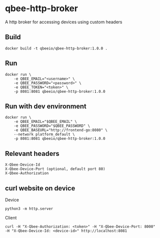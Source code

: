 # qbee-http-broker
A http broker for accessing devices using custom headers

## Build

```
docker build -t qbeeio/qbee-http-broker:1.0.0 .
```

## Run
```
docker run \
    -e QBEE_EMAIL="<username>" \
    -e QBEE_PASSWORD="<password>" \
    -e QBEE_TOKEN="<token>" \
    -p 8081:8081 qbeeio/qbee-http-broker:1.0.0
```

## Run with dev environment

```
docker run \
    -e QBEE_EMAIL="$QBEE_EMAIL" \
    -e QBEE_PASSWORD="$QBEE_PASSWORD" \
    -e QBEE_BASEURL="http://frontend-go:8080" \
    --network platform_default \
    -p 8081:8081 qbeeio/qbee-http-broker:1.0.0
```

## Relevant headers

```
X-Qbee-Device-Id
X-Qbee-Device-Port (optional, default port 80)
X-Qbee-Authorization 
```

## curl website on device

Device
```
python3 -m http.server
```

Client
```
curl -H "X-Qbee-Authorization: <token>" -H "X-Qbee-Device-Port: 8000" -H "X-Qbee-Device-Id: <device-id>" http://localhost:8081
```
